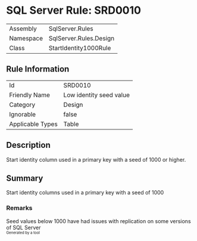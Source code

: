 ﻿# SQL Server Rule: SRD0010
  
|    |    |
|----|----|
| Assembly | SqlServer.Rules |
| Namespace | SqlServer.Rules.Design |
| Class | StartIdentity1000Rule |
  
## Rule Information
  
|    |    |
|----|----|
| Id | SRD0010 |
| Friendly Name | Low identity seed value |
| Category | Design |
| Ignorable | false |
| Applicable Types | Table  |
  
## Description
  
Start identity column used in a primary key with a seed of 1000 or higher.
  
## Summary
  
Start identity columns used in a primary key with a seed of 1000
  
### Remarks
  
Seed values below 1000 have had issues with replication on some versions of SQL Server  
<sub><sup>Generated by a tool</sup></sub>
